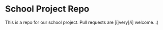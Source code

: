# School Project Repo
This is a repo for our school project. Pull requests are [i]very[/i] welcome. :)